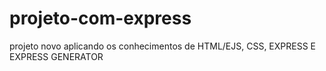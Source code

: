 # projeto-com-express
projeto novo aplicando os conhecimentos de  HTML/EJS, CSS, EXPRESS E EXPRESS GENERATOR
